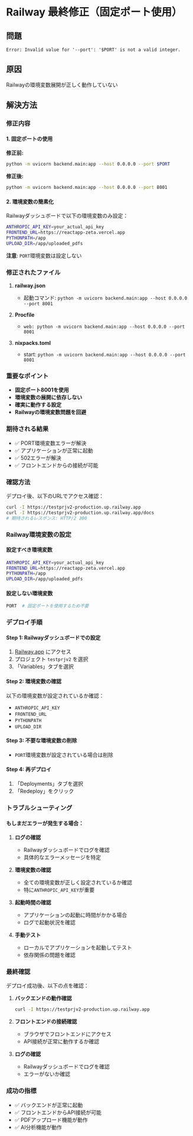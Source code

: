 # Railway 最終修正（固定ポート使用）

## 問題
```
Error: Invalid value for '--port': '$PORT' is not a valid integer.
```

## 原因
Railwayの環境変数展開が正しく動作していない

## 解決方法

### 修正内容

#### 1. 固定ポートの使用
**修正前:**
```bash
python -m uvicorn backend.main:app --host 0.0.0.0 --port $PORT
```

**修正後:**
```bash
python -m uvicorn backend.main:app --host 0.0.0.0 --port 8001
```

#### 2. 環境変数の簡素化
Railwayダッシュボードで以下の環境変数のみ設定：
```bash
ANTHROPIC_API_KEY=your_actual_api_key
FRONTEND_URL=https://reactapp-zeta.vercel.app
PYTHONPATH=/app
UPLOAD_DIR=/app/uploaded_pdfs
```

**注意**: `PORT`環境変数は設定しない

### 修正されたファイル

1. **railway.json**
   - 起動コマンド: `python -m uvicorn backend.main:app --host 0.0.0.0 --port 8001`

2. **Procfile**
   - `web: python -m uvicorn backend.main:app --host 0.0.0.0 --port 8001`

3. **nixpacks.toml**
   - start: `python -m uvicorn backend.main:app --host 0.0.0.0 --port 8001`

### 重要なポイント

- **固定ポート8001を使用**
- **環境変数の展開に依存しない**
- **確実に動作する設定**
- **Railwayの環境変数問題を回避**

### 期待される結果

- ✅ PORT環境変数エラーが解決
- ✅ アプリケーションが正常に起動
- ✅ 502エラーが解決
- ✅ フロントエンドからの接続が可能

### 確認方法

デプロイ後、以下のURLでアクセス確認：
```bash
curl -I https://testprjv2-production.up.railway.app
curl -I https://testprjv2-production.up.railway.app/docs
# 期待されるレスポンス: HTTP/2 200
```

### Railway環境変数の設定

#### 設定すべき環境変数
```bash
ANTHROPIC_API_KEY=your_actual_api_key
FRONTEND_URL=https://reactapp-zeta.vercel.app
PYTHONPATH=/app
UPLOAD_DIR=/app/uploaded_pdfs
```

#### 設定しない環境変数
```bash
PORT  # 固定ポートを使用するため不要
```

### デプロイ手順

#### Step 1: Railwayダッシュボードでの設定
1. [Railway.app](https://railway.app) にアクセス
2. プロジェクト `testprjv2` を選択
3. 「Variables」タブを選択

#### Step 2: 環境変数の確認
以下の環境変数が設定されているか確認：
- `ANTHROPIC_API_KEY`
- `FRONTEND_URL`
- `PYTHONPATH`
- `UPLOAD_DIR`

#### Step 3: 不要な環境変数の削除
- `PORT`環境変数が設定されている場合は削除

#### Step 4: 再デプロイ
1. 「Deployments」タブを選択
2. 「Redeploy」をクリック

### トラブルシューティング

#### もしまだエラーが発生する場合：

1. **ログの確認**
   - Railwayダッシュボードでログを確認
   - 具体的なエラーメッセージを特定

2. **環境変数の確認**
   - 全ての環境変数が正しく設定されているか確認
   - 特に`ANTHROPIC_API_KEY`が重要

3. **起動時間の確認**
   - アプリケーションの起動に時間がかかる場合
   - ログで起動状況を確認

4. **手動テスト**
   - ローカルでアプリケーションを起動してテスト
   - 依存関係の問題を確認

### 最終確認

デプロイ成功後、以下の点を確認：

1. **バックエンドの動作確認**
   ```bash
   curl -I https://testprjv2-production.up.railway.app
   ```

2. **フロントエンドの接続確認**
   - ブラウザでフロントエンドにアクセス
   - API接続が正常に動作するか確認

3. **ログの確認**
   - Railwayダッシュボードでログを確認
   - エラーがないか確認

### 成功の指標

- ✅ バックエンドが正常に起動
- ✅ フロントエンドからAPI接続が可能
- ✅ PDFアップロード機能が動作
- ✅ AI分析機能が動作 
